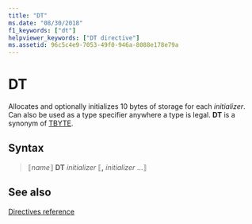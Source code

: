 ```yaml
---
title: "DT"
ms.date: "08/30/2018"
f1_keywords: ["dt"]
helpviewer_keywords: ["DT directive"]
ms.assetid: 96c5c4e9-7053-49f0-946a-8088e178e79a
---
```

# DT

Allocates and optionally initializes 10 bytes of storage for each *initializer*. Can also be used as a type specifier anywhere a type is legal. **DT** is a synonym of [TBYTE](../../assembler/masm/tbyte.md).

## Syntax

> ⟦*name*⟧ **DT** *initializer* ⟦__,__ *initializer* ...⟧

## See also

[Directives reference](../../assembler/masm/directives-reference.md)
